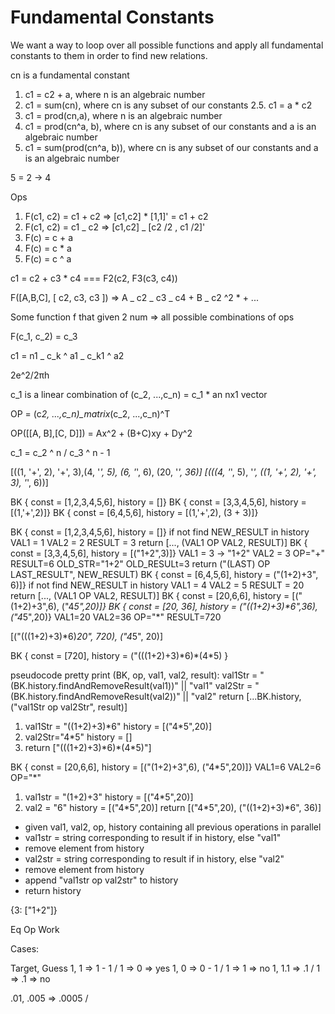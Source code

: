 # Fundamental Constants

We want a way to loop over all possible functions and apply all fundamental constants to them in order to find new relations.

cn is a fundamental constant

1. c1 = c2 + a, where n is an algebraic number
2. c1 = sum(cn), where cn is any subset of our constants
   2.5. c1 = a \* c2
3. c1 = prod(cn,a), where n is an algebraic number
4. c1 = prod(cn^a, b), where cn is any subset of our constants and a is an algebraic number
5. c1 = sum(prod(cn^a, b)), where cn is any subset of our constants and a is an algebraic number

5 = 2 -> 4

Ops

1. F(c1, c2) = c1 + c2 => [c1,c2] \* [1,1]' = c1 + c2
2. F(c1, c2) = c1 _ c2 => [c1,c2] _ [c2 /2 , c1 /2]'
3. F(c) = c + a
4. F(c) = c \* a
5. F(c) = c ^ a

c1 = c2 + c3 \* c4 === F2(c2, F3(c3, c4))

F([A,B,C], [ c2, c3, c3 ]) => A _ c2 _ c3 _ c4 + B _ c2 ^2 \* + ...

Some function f that given 2 num => all possible combinations of ops

F(c_1, c_2) = c_3

c1 = n1 _ c_k ^ a1 _ c_k1 ^ a2

2e^2/2πh

c_1 is a linear combination of (c_2, ...,c_n) = c_1 \* an nx1 vector

OP = (c*2, ...,c_n)\_matrix*(c_2, ...,c_n)^T

OP([[A, B],[C, D]]) = Ax^2 + (B+C)xy + Dy^2

c_1 = c_2 ^ n / c_3 ^ n - 1

[((1, '+', 2), '+', 3),(4, '*', 5), (6, '*', 6), (20, '*', 36)]
[(((4, '*', 5), '*', ((1, '+', 2), '+', 3), '*', 6))]

BK { const = [1,2,3,4,5,6], history = []}
BK { const = [3,3,4,5,6], history = [(1,'+',2)]}
BK { const = [6,4,5,6], history = [(1,'+',2), (3 + 3)]}

BK { const = [1,2,3,4,5,6], history = []}
if not find NEW_RESULT in history
VAL1 = 1
VAL2 = 2
RESULT = 3
return [..., (VAL1 OP VAL2, RESULT)]
BK { const = [3,3,4,5,6], history = [("1+2",3)]}
VAL1 = 3 -> "1+2"
VAL2 = 3
OP="+"
RESULT=6
OLD_STR="1+2"
OLD_RESULt=3
return ("(LAST) OP LAST_RESULT", NEW_RESULT)
BK { const = [6,4,5,6], history = ("(1+2)+3", 6)]}
if not find NEW_RESULT in history
VAL1 = 4
VAL2 = 5
RESULT = 20
return [..., (VAL1 OP VAL2, RESULT)]
BK { const = [20,6,6], history = [("(1+2)+3",6), ("4*5",20)]}
BK { const = [20, 36], history = ("((1+2)+3)\*6",36), ("4*5",20)}
VAL1=20
VAL2=36
OP="*"
RESULT=720

[("(((1+2)+3)*6)*20", 720), ("4*5", 20)]

BK { const = [720], history = ("(((1+2)+3)\*6)\*(4\*5) }

pseudocode pretty print (BK, op, val1, val2, result):
val1Str = "(BK.history.findAndRemoveResult(val1))" || "val1"
val2Str = "(BK.history.findAndRemoveResult(val2))" || "val2"
return [...BK.history, ("val1Str op val2Str", result)]

1.  val1Str = "((1+2)+3)\*6"
    history = [("4*5",20)]
2.  val2Str="4\*5"
    history = []
3.  return ["(((1+2)+3)\*6)\*(4\*5)"]

BK { const = [20,6,6], history = [("(1+2)+3",6), ("4*5",20)]}
VAL1=6
VAL2=6
OP="\*"

1. val1str = "(1+2)+3"
   history = [("4*5",20)]
2. val2 = "6"
   history = [("4*5",20)]
   return [("4\*5",20), ("((1+2)+3)*6", 36)]

- given val1, val2, op, history containing all previous operations in parallel
- val1str = string corresponding to result if in history, else "val1"
- remove element from history
- val2str = string corresponding to result if in history, else "val2"
- remove element from history
- append "val1str op val2str" to history
- return history

{3: ["1+2"]}

Eq Op Work

Cases:

Target, Guess
1, 1 => 1 - 1 / 1 => 0 => yes
1, 0 => 0 - 1 / 1 => 1 => no
1, 1.1 => .1 / 1 => .1 => no

.01, .005 => .0005 /
